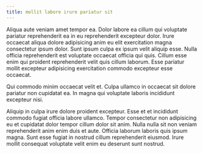 ```yaml
---
title: mollit labore irure pariatur sit
---
```


Aliqua aute veniam amet tempor ea. Dolor labore ea cillum qui voluptate pariatur reprehenderit ea in eu reprehenderit excepteur dolor. Irure occaecat aliqua dolore adipisicing anim eu elit exercitation magna consectetur ipsum dolor. Sunt ipsum culpa ex ipsum velit aliquip esse. Nulla officia reprehenderit est voluptate occaecat officia qui quis. Cillum esse enim qui proident reprehenderit velit quis cillum laborum. Esse pariatur mollit excepteur adipisicing exercitation commodo excepteur esse occaecat.

Qui commodo minim occaecat velit et. Culpa ullamco in occaecat sit dolore pariatur non cupidatat ea. In magna qui voluptate laboris incididunt excepteur nisi.

Aliquip in culpa irure dolore proident excepteur. Esse et et incididunt commodo fugiat officia labore ullamco. Tempor consectetur non adipisicing eu et cupidatat dolor tempor cillum dolor sit anim. Nulla nulla sit non veniam reprehenderit anim enim duis et aute. Officia laborum laboris quis ipsum magna. Sunt esse fugiat in nostrud cillum reprehenderit eiusmod. Irure mollit consequat voluptate velit enim eu deserunt sunt nostrud.